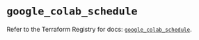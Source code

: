 # `google_colab_schedule`

Refer to the Terraform Registry for docs: [`google_colab_schedule`](https://registry.terraform.io/providers/hashicorp/google/6.39.0/docs/resources/colab_schedule).

